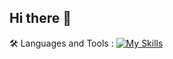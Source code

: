 ## Hi there 👋

🛠️ Languages and Tools :
[![My Skills](https://skillicons.dev/icons?i=java,kotlin,nodejs,figma&theme=light)](https://skillicons.dev)
